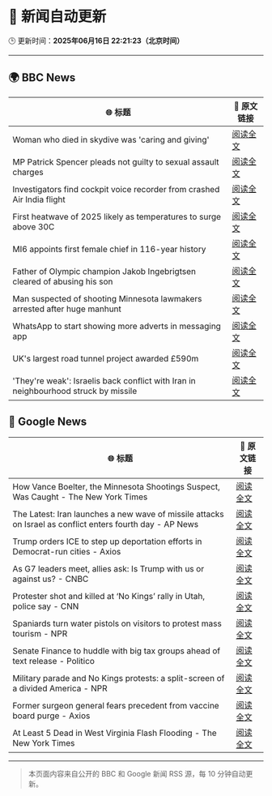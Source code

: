 # 🧠 新闻自动更新

🕒 更新时间：**2025年06月16日 22:21:23（北京时间）**

---

## 🌍 BBC News

| 🌐 标题 | 🔗 原文链接 |
|--------|-------------|
| Woman who died in skydive was 'caring and giving' | [阅读全文](https://www.bbc.com/news/articles/cy4e4jmzep4o) |
| MP Patrick Spencer pleads not guilty to sexual assault charges | [阅读全文](https://www.bbc.com/news/articles/c4g7g1858rpo) |
| Investigators find cockpit voice recorder from crashed Air India flight | [阅读全文](https://www.bbc.com/news/articles/ce818jlz5mlo) |
| First heatwave of 2025 likely as temperatures to surge above 30C | [阅读全文](https://www.bbc.com/weather/articles/c4grg1w2xr7o) |
| MI6 appoints first female chief in 116-year history | [阅读全文](https://www.bbc.com/news/articles/czxyx04dv1wo) |
| Father of Olympic champion Jakob Ingebrigtsen cleared of abusing his son | [阅读全文](https://www.bbc.com/sport/athletics/articles/cm2623g5364o) |
| Man suspected of shooting Minnesota lawmakers arrested after huge manhunt | [阅读全文](https://www.bbc.com/news/articles/cg5v5l4eylyo) |
| WhatsApp to start showing more adverts in messaging app | [阅读全文](https://www.bbc.com/news/articles/cn5y07yqg5do) |
| UK's largest road tunnel project awarded £590m | [阅读全文](https://www.bbc.com/news/articles/c0mrm84wg4ko) |
| 'They're weak': Israelis back conflict with Iran in neighbourhood struck by missile | [阅读全文](https://www.bbc.com/news/articles/cwyvykgnzq9o) |

## 📰 Google News

| 🌐 标题 | 🔗 原文链接 |
|--------|-------------|
| How Vance Boelter, the Minnesota Shootings Suspect, Was Caught - The New York Times | [阅读全文](https://news.google.com/rss/articles/CBMihwFBVV95cUxNSDhqX3pvOHRjUk4tVzFhdDNDbElJYThkSG5HVHpTVnVEeWhramhYMFE5UjROR05teFhaWlVoTEtnVUo4bjlFVEFYZEFMRENYbHpFb0NmaWl4UUs3eFE4amhZRENTdm40Z25oZXJTVWRRUGNiOEZ0RjRWRHhJc21jWGswaS04a2M?oc=5) |
| The Latest: Iran launches a new wave of missile attacks on Israel as conflict enters fourth day - AP News | [阅读全文](https://news.google.com/rss/articles/CBMiqgFBVV95cUxOUUxzb2dLWDl0R1JxbEJLUTVrRU1EcWRXS2RsUzl6RlBuTGx2dTZtYmh5X0hqblJXZlctRy1NdmRzQWxjTU00LTRSR0x4TTFBT3JUZUJBODhkV1U3X0pKZVY4a3ZYZUFkU0ZZczFYbmtCOE80dE04dGExVG1HQ1NHdXB4RGNMWlgzRWoxdXBWRmN1anVZbklxazRHRVIxcWNyTlFmVExpa0tEdw?oc=5) |
| Trump orders ICE to step up deportation efforts in Democrat-run cities - Axios | [阅读全文](https://news.google.com/rss/articles/CBMigwFBVV95cUxQNHhjNllOQk1abG4wRWhzcnNpUWoyVm9wTTR2cGV5bWdYbFJEeUp1cEp6aWZjVnRLNHJlallUaDhTZC1ZZHZWWUkwY2gwNDJKMnFjd1UxQ0ZLRG9DVWZCMlBsU3pyNV81dHJ5Rl93T201TEY3eXpyZ0taci1pNE5wZ0NXUQ?oc=5) |
| As G7 leaders meet, allies ask: Is Trump with us or against us? - CNBC | [阅读全文](https://news.google.com/rss/articles/CBMipwFBVV95cUxQaEkydEZoYmFuUVVzbXBocGVCaXdOMnVuZ2xJdVVkSnFjTWlENXp4M1MtcVk3bWtVRzkwZUh4WHlmOGc3MmgybV9KbTF4R3BFS1Q5SDhCZHdXaU9aNU5yYXI4bkZkazVrUXlKNjl0ak9YUWdMdEtpaFJzUm5ubC1ndW5SaWFXZmRHNnJNb3piVUQyTTZnSG1pYS1FTFp2V2ZNeUJiRXBpVdIBrAFBVV95cUxNUzhkeW01ZXJOZDJsVWs4STBya2V1SFYxaEVkX012dE5jRXVrRVFINTVPQk9yZUV6aVFYdEVrQzVzeGRMUWtjbW9KT19XNldVckpDOGJLc2ZMaVBCbFFxSURnZ3hGREVJTV9RMlI5a042ME94SGVCOC1TTWZhZlBlWjRSQnppVzh5UGFvUGFRSC1HWlpXNThsamp2LUktbHF1U2RnemxYYmd4OWw2?oc=5) |
| Protester shot and killed at ‘No Kings’ rally in Utah, police say - CNN | [阅读全文](https://news.google.com/rss/articles/CBMif0FVX3lxTE9jRS1MaExvdlFWenRFdGpON1ZZdk90MXM2WWxvWlZuZjV0TFdWZDFpRUZsUVhQTndpTjg5eEVSQ3NINmlJWlZDdGlfZ0NvOEdyQkl3dVRNaUo1MXZ4YkoxRGJJRlk1QVJFYjJmLTR2WEN0OEszS1F3WmZIWFJzbzDSAYQBQVVfeXFMT3NmaDFyc0tXX1J2Zndjb1V1MjhvMllwR2hYZGt0bWhZdWwwZHlyNnNraWdhWlFNNEE5UkhHVFpqYlBYZU9zVGY2Zlh6SEJ3SmdwTUtWd2MzSmppNWlmWEVSalYzUm9PbDBVLUtPdERWZEViencwWTg4eTE2XzRTTXBTX29W?oc=5) |
| Spaniards turn water pistols on visitors to protest mass tourism - NPR | [阅读全文](https://news.google.com/rss/articles/CBMiogFBVV95cUxQcFVJTkRpbm43d1J5czZteDFNSTh0OEh1bHdFeVl5VGhzQ0RXRFV2NEYzSDFyNy1MbHo1aVJzU1pmNTJ4U2dzNGxjU0h0MFVBZGJIWkdUTVd4b3VCV2QzbXJKTEJjelF1WFhiVHVsTUo3STVWemtiN3YyMTIzQ04wZTQ2amE5NW0tOFJ3UjhNVDBWeVoxOVFZejFrcFhtazlsc3c?oc=5) |
| Senate Finance to huddle with big tax groups ahead of text release - Politico | [阅读全文](https://news.google.com/rss/articles/CBMiwwFBVV95cUxOMFo0dGZHSmQ0WUc4V0dncXBVRktadFcwMXBmNDRFY1BkRHg3OVdrVTNaNm1Mc2xBYUR2aGRtd2dDck9qa2Y1eUlUNzBGZzBDdGVidmMzaGNKRFNuWV9JZXRscEhKUVpjc1FkWkt0dnd6cjYtUk5ycWlmbXMtM2ZCVTRXMk9sMUJKQ0F0aEVRcjE5TzNFNnFPTDJ6ZWpKSjBaNVhoeW8tSm9EaUFwWUVKS2xxSXRNb1dTaTlPeVRSNS1fbEk?oc=5) |
| Military parade and No Kings protests: a split-screen of a divided America - NPR | [阅读全文](https://news.google.com/rss/articles/CBMitgFBVV95cUxNUkJMcWUxOXN4WkQ1azVRQ3B0dHo4LU5VN3NBRE5HQUl2blZncUM5emQ0Z0YtQ2xJdHgzaHhMZDFPMXJ6ZUlxNG9naWpuSUt5UWVsM0UwWm1OajdxbVZ1LTVFMTNjZzB4NHdRMHBXY2pqdlVvb0FoY3NfWTNVNVhiMnpDTGQ3ZWluRzlzZnREVWhRVjk0dnFkc0pqVi1OcmlRcHVwVmwyUmtIUVRwQXVJSTNqeWtXZw?oc=5) |
| Former surgeon general fears precedent from vaccine board purge - Axios | [阅读全文](https://news.google.com/rss/articles/CBMif0FVX3lxTE5yejdRM1lvalRKS2l5Wkd4cEV5M0x4alNYbkFKVEEwdkVEYmZIZDgzeTA5dGNGd0poMVg2RWdNbjFGb2MzMUpEQVQzSWF3U0xSTVhxd2FHcmlaZ1RtbmN6NDFiR0ZFZ05aSThwV01TMXRYaU9kVkE2QktfcHU3XzA?oc=5) |
| At Least 5 Dead in West Virginia Flash Flooding - The New York Times | [阅读全文](https://news.google.com/rss/articles/CBMifEFVX3lxTE9ZWFJoRnhRYXBMemZGb1RqM0Zid3l5d01hNm9vXzlkUl9PZHo1VTlMd1p4dnRPcFZ1b1Y3NEpReWFJX1l0VHoxMzkxQnVSakw5LXM5cnd1OEJaamQ4bVhVdkc3WHdDa2FuMF9USjVQREpqQjItZTBiY3g2bzQ?oc=5) |

---
> 本页面内容来自公开的 BBC 和 Google 新闻 RSS 源，每 10 分钟自动更新。